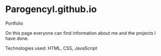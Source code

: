 # Parogencyl.github.io

Portfolio

On this page everyone can find information about me and the projects I have done.

Technologies used: HTML, CSS, JavaScript
